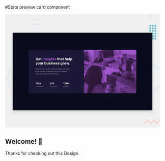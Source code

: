 #Stats preview card component

![Design preview for the Stats preview card component coding challenge](./design/desktop-preview.jpg)

## Welcome! 👋

Thanks for checking out this Design.

